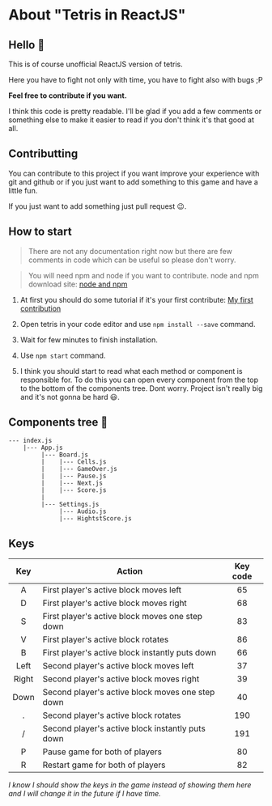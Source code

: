 # About "Tetris in ReactJS"
## Hello :wave:

This is of course unofficial ReactJS version of tetris.

Here you have to fight not only with time, you have to fight also with bugs ;P

**Feel free to contribute if you want.**

I think this code is pretty readable.
I'll be glad if you add a few comments or something else to make it easier to read if you don't think it's that good at all.

## Contributting
You can contribute to this project if you want improve your experience with git and github or if you just want to add something to this game and have a little fun.

If you just want to add something just pull request :wink:.

## How to start
> There are not any documentation right now but there are few comments in code which can be useful so please don't worry.

> You will need npm and node if you want to contribute.
> node and npm download site: [node and npm](https://nodejs.org/en/download/)

1. At first you should do some tutorial if it's your first contribute: [My first contribution](https://github.com/firstcontributions/first-contributions)

2. Open tetris in your code editor and use `npm install --save` command.

3. Wait for few minutes to finish installation.

4. Use `npm start` command.

5. I think you should start to read what each method or component is responsible for.
To do this you can open every component from the top to the bottom of the components tree. Dont worry. Project isn't really big and it's not gonna be hard :smiley:.

## Components tree :deciduous_tree:

```
--- index.js
    |--- App.js
         |--- Board.js
         |    |--- Cells.js
         |    |--- GameOver.js
         |    |--- Pause.js
         |    |--- Next.js
         |    |--- Score.js
         |
         |--- Settings.js
              |--- Audio.js
              |--- HightstScore.js
```

## Keys
| Key     | Action                                               | Key code |
|:-------:|------------------------------------------------------|:--------:|
| A       | First player's active block moves left               | 65       |
| D       | First player's active block moves right              | 68       |
| S       | First player's active block moves one step down      | 83       |
| V       | First player's active block rotates                  | 86       |
| B       | First player's active block instantly puts down      | 66       |
| Left    | Second player's active block moves left              | 37       |
| Right   | Second player's active block moves right             | 39       |
| Down    | Second player's active block moves one step down     | 40       |
| .       | Second player's active block rotates                 | 190      |
| /       | Second player's active block instantly puts down     | 191      |
| P       | Pause game for both of players                       | 80       |
| R       | Restart game for both of players                     | 82       |

*I know I should show the keys in the game instead of showing them here and I will change it in the future if I have time.*